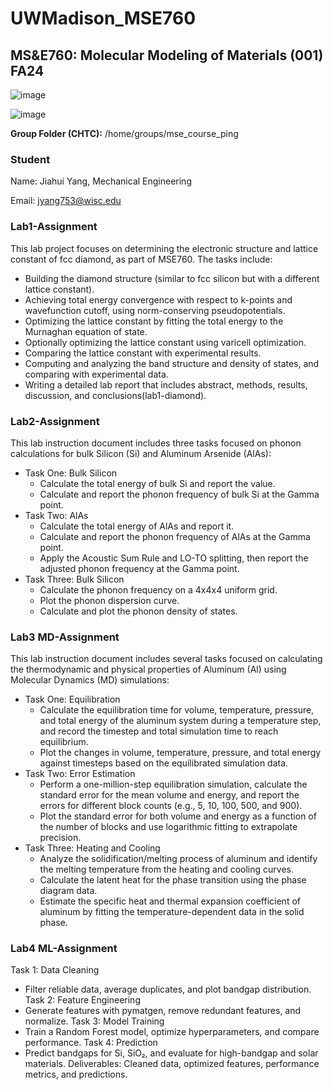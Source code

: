 # UWMadison_MSE760

## MS&E760: Molecular Modeling of Materials (001) FA24

![image](https://github.com/user-attachments/assets/2b7924f5-911a-44e6-baba-3b58df11d4dc)

![image](https://github.com/user-attachments/assets/0e230409-017a-4f1b-9114-d7a6ee7e39e2)

**Group Folder (CHTC):** /home/groups/mse_course_ping

### Student

Name: Jiahui Yang, Mechanical Engineering

Email: jyang753@wisc.edu

### Lab1-Assignment
This lab project focuses on determining the electronic structure and lattice constant of fcc diamond, as part of MSE760. The tasks include:
- Building the diamond structure (similar to fcc silicon but with a different lattice constant).
- Achieving total energy convergence with respect to k-points and wavefunction cutoff, using norm-conserving pseudopotentials.
- Optimizing the lattice constant by fitting the total energy to the Murnaghan equation of state.
- Optionally optimizing the lattice constant using varicell optimization.
- Comparing the lattice constant with experimental results.
- Computing and analyzing the band structure and density of states, and comparing with experimental data.
- Writing a detailed lab report that includes abstract, methods, results, discussion, and conclusions​(lab1-diamond).

### Lab2-Assignment
This lab instruction document includes three tasks focused on phonon calculations for bulk Silicon (Si) and Aluminum Arsenide (AlAs):
- Task One: Bulk Silicon
  - Calculate the total energy of bulk Si and report the value.
  - Calculate and report the phonon frequency of bulk Si at the Gamma point.
- Task Two: AlAs
  - Calculate the total energy of AlAs and report it.
  - Calculate and report the phonon frequency of AlAs at the Gamma point.
  - Apply the Acoustic Sum Rule and LO-TO splitting, then report the adjusted phonon frequency at the Gamma point.
- Task Three: Bulk Silicon
  - Calculate the phonon frequency on a 4x4x4 uniform grid.
  - Plot the phonon dispersion curve.
  - Calculate and plot the phonon density of states.
 
### Lab3 MD-Assignment
This lab instruction document includes several tasks focused on calculating the thermodynamic and physical properties of Aluminum (Al) using Molecular Dynamics (MD) simulations:
- Task One: Equilibration
  - Calculate the equilibration time for volume, temperature, pressure, and total energy of the aluminum system during a temperature step, and record the timestep and total simulation time to reach equilibrium.
  - Plot the changes in volume, temperature, pressure, and total energy against timesteps based on the equilibrated simulation data.
- Task Two: Error Estimation
  - Perform a one-million-step equilibration simulation, calculate the standard error for the mean volume and energy, and report the errors for different block counts (e.g., 5, 10, 100, 500, and 900).
  - Plot the standard error for both volume and energy as a function of the number of blocks and use logarithmic fitting to extrapolate precision.
- Task Three: Heating and Cooling
  - Analyze the solidification/melting process of aluminum and identify the melting temperature from the heating and cooling curves.
  - Calculate the latent heat for the phase transition using the phase diagram data.
  - Estimate the specific heat and thermal expansion coefficient of aluminum by fitting the temperature-dependent data in the solid phase.

### Lab4 ML-Assignment
Task 1: Data Cleaning
- Filter reliable data, average duplicates, and plot bandgap distribution.
Task 2: Feature Engineering
- Generate features with pymatgen, remove redundant features, and normalize.
Task 3: Model Training
- Train a Random Forest model, optimize hyperparameters, and compare performance.
Task 4: Prediction
- Predict bandgaps for Si, SiO₂, and evaluate for high-bandgap and solar materials.
Deliverables: Cleaned data, optimized features, performance metrics, and predictions.



